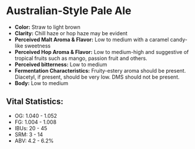# Australian-Style Pale Ale

- **Color:** Straw to light brown
- **Clarity:** Chill haze or hop haze may be evident
- **Perceived Malt Aroma & Flavor:** Low to medium with a caramel candy-like sweetness
- **Perceived Hop Aroma & Flavor:** Low to medium-high and suggestive of tropical fruits such as mango, passion fruit and others.
- **Perceived bitterness:** Low to medium
- **Fermentation Characteristics:** Fruity-estery aroma should be present. Diacetyl, if present, should be very low. DMS should not be present.
- **Body:** Low to medium

## Vital Statistics:

- OG: 1.040 - 1.052
- FG: 1.004 - 1.008
- IBUs: 20 - 45
- SRM: 3 - 14
- ABV: 4.2 - 6.2%
